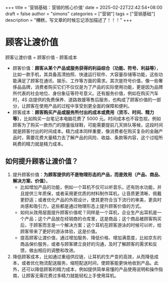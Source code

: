 +++
title = '营销基础：营销的核心价值'
date = 2025-02-22T22:42:54+08:00
draft = false
author = "simons"
categories = ["营销"]
tags = ["营销基础"]
description = "糟糕，写文章的时候忘记添加描述了！！！"
+++


# 顾客让渡价值

顾客让渡价值 = 顾客价值 - 顾客成本

- 顾客价值：**顾客从某个产品或服务获得的利益综合（功能、符号、利益等）**，比如一款手机，其具备高清拍照、快速运行软件、大容量存储等功能，这些功能满足了顾客在通讯、娱乐、工作等方面的需求。其次是符号价值，像一些奢侈品品牌，消费者购买它们不仅仅是为了产品的实际使用功能，更是因为品牌所代表的社会地位、身份象征等符号意义。还有服务价值，例如在购买汽车时，4S 店提供的免费保养、道路救援等售后服务，也构成了顾客价值的一部分，让顾客在使用产品的过程中享受到更全面的保障和便利。
- 顾客成本：**顾客购买产品或服务所付出的成本或费用（货币、时间、精力等）**，比如购买一台笔记本电脑花费了 5000 元。时间成本也不容忽视，例如顾客为了购买一款热门的限量版球鞋，可能需要提前几天排队等候，这段时间就是顾客付出的时间成本。精力成本同样重要，像消费者在购买复杂的金融产品时，需要花费大量精力去了解产品的风险、收益、条款等内容，这个过程所耗费的精力就是精力成本。



## 如何提升顾客让渡价值？

1. 提升顾客价值：**为顾客提供的不是物理形态的产品，而是效用（产品、商品、解决方案、价值）**。
   - 比如增加产品的功能，例如一个耳机不仅可以听音乐，还有防水功能，并且提供三年质保，或者采用更优质的材料制作耳机，让音质更清晰、佩戴更舒适；或者优化产品的外观设计，使其更符合当下流行的审美，更具时尚感和吸引力，这些都是通过物理形态上提升顾客价值的方式。
   - 如何从效用层面提升顾客价值呢？同样是一个耳机，企业生产出耳机是一个产品；这个产品放在经销商的仓库里，这是商品；这个商品被顾客购买后，于顾客而言是一个解决方案；这个耳机在顾客游泳的时候可以听，给顾客带来了更好的游泳体验，这是价值。
   - 提高顾客让渡价值，通过增加服务、降低价格、增加满意度，比如京东的商品保价服务，或者与顾客建立良好的沟通，及时了解顾客的需求和反馈，做出相应的调整和改进。
2. 降低顾客成本，比如通过重组供应链，让耳机的生产变的高效，从而降低成本，或者优化物流配送服务，缩短配送时间，使顾客能更快地收到产品。此外，还可以降低顾客的精力成本，例如提供简单易懂的产品使用说明和操作指南，让顾客无需花费过多精力就能轻松上手使用耳机。
